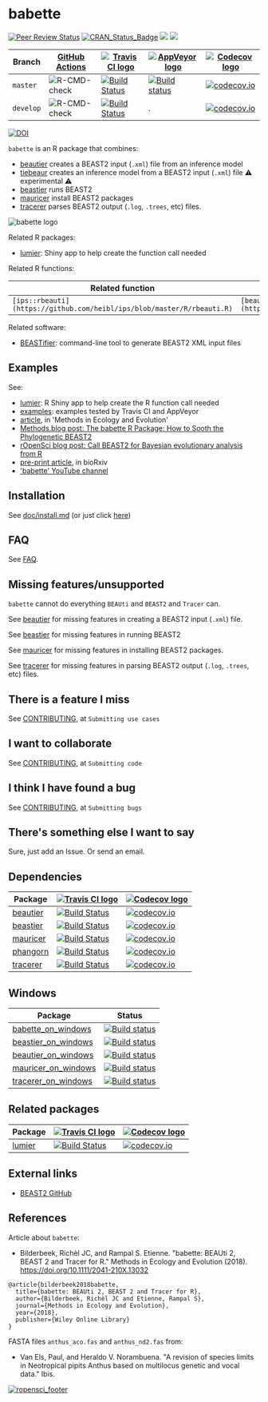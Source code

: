 # babette

[![Peer Review Status](https://badges.ropensci.org/209_status.svg)](https://github.com/ropensci/onboarding/issues/209)
[![CRAN_Status_Badge](http://www.r-pkg.org/badges/version/babette)](https://cran.r-project.org/package=babette)
[![](http://cranlogs.r-pkg.org/badges/grand-total/babette)]( https://CRAN.R-project.org/package=babette)
[![](http://cranlogs.r-pkg.org/badges/babette)](https://CRAN.R-project.org/package=babette)

Branch   |[GitHub Actions](https://github.com/ropensci/babette/actions)                                     |[![Travis CI logo](man/figures/TravisCI.png)](https://travis-ci.org)                                                |[![AppVeyor logo](man/figures/AppVeyor.png)](https://www.appveyor.com)                                                                                                                   |[![Codecov logo](man/figures/Codecov.png)](https://www.codecov.io)
---------|--------------------------------------------------------------------------------------------------|--------------------------------------------------------------------------------------------------------------------|-----------------------------------------------------------------------------------------------------------------------------------------------------------------------------------------|--------------------------------------------------------------------------------------------------------------------------------------------------
`master` |![R-CMD-check](https://github.com/ropensci/babette/workflows/R-CMD-check/badge.svg?branch=master) |[![Build Status](https://travis-ci.org/ropensci/babette.svg?branch=master)](https://travis-ci.org/ropensci/babette) |[![Build status](https://ci.appveyor.com/api/projects/status/jv76errjocm5d5yq/branch/master?svg=true)](https://ci.appveyor.com/project/richelbilderbeek/babette-on-windows/branch/master)|[![codecov.io](https://codecov.io/github/ropensci/babette/coverage.svg?branch=master)](https://codecov.io/github/ropensci/babette/branch/master)
`develop`|![R-CMD-check](https://github.com/ropensci/babette/workflows/R-CMD-check/badge.svg?branch=develop)|[![Build Status](https://travis-ci.org/ropensci/babette.svg?branch=develop)](https://travis-ci.org/ropensci/babette)| .                                                                                                                                                                                       |[![codecov.io](https://codecov.io/github/ropensci/babette/coverage.svg?branch=develop)](https://codecov.io/github/ropensci/babette/branch/develop)

[![DOI](https://zenodo.org/badge/118616108.svg)](https://zenodo.org/badge/latestdoi/118616108)

`babette` is an R package that combines:

 * [beautier](https://github.com/ropensci/beautier) creates a BEAST2 input (`.xml`) file from an inference model
 * [tiebeaur](https://github.com/richelbilderbeek/tiebeaur) creates an inference model from a BEAST2 input (`.xml`) file :warning: experimental :warning:
 * [beastier](https://github.com/ropensci/beastier) runs BEAST2
 * [mauricer](https://github.com/ropensci/mauricer) install BEAST2 packages
 * [tracerer](https://github.com/ropensci/tracerer) parses BEAST2 output (`.log`, `.trees`, etc) files.

![babette logo](man/figures/babette_logo.png)

Related R packages:

 * [lumier](https://github.com/ropensci/lumier): Shiny app to help create the function call needed

Related R functions:

Related function                                                      |`babette` function
----------------------------------------------------------------------|-------------------------------------------------------------------------------------------------------------------------------
`[ips::rbeauti](https://github.com/heibl/ips/blob/master/R/rbeauti.R)`|`[beautier::create_beast2_input_from_model](https://github.com/ropensci/beautier/blob/master/R/create_beast2_input_from_model.R)`

Related software:

 * [BEASTifier](https://github.com/josephwb/BEASTifier): command-line tool to generate BEAST2 XML input files

## Examples

See:

 * [lumier](https://github.com/ropensci/lumier): R Shiny app to help create the R function call needed
 * [examples](https://github.com/richelbilderbeek/babette_examples): examples tested by Travis CI and AppVeyor
 * [article](https://besjournals.onlinelibrary.wiley.com/doi/abs/10.1111/2041-210X.13032), in 'Methods in Ecology and Evolution'
 * [Methods.blog post: The babette R Package: How to Sooth the Phylogenetic BEAST2](https://methodsblog.wordpress.com/2018/06/25/babette-beast2/)
 * [rOpenSci blog post: Call BEAST2 for Bayesian evolutionary analysis from R](https://ropensci.org/blog/2020/01/28/babette/)
 * [pre-print article](https://doi.org/10.1101/271866), in bioRxiv
 * ['babette' YouTube channel](https://www.youtube.com/watch?v=nA-0-Fc95xY&list=PLu8_ZyzXyRDFIRx-kdDI5Q6xVr-HnY7TB)

## Installation

See [doc/install.md](doc/install.md) (or just click [here](doc/install.md))

## FAQ

See [FAQ](doc/faq.md).

## Missing features/unsupported

`babette` cannot do everything `BEAUti` and `BEAST2` and `Tracer` can.

See [beautier](https://github.com/ropensci/beautier) 
for missing features in creating a BEAST2 input (`.xml`) file.

See [beastier](https://github.com/ropensci/beastier) for missing
features in running BEAST2

See [mauricer](https://github.com/ropensci/mauricer) for missing
features in installing BEAST2 packages.

See [tracerer](https://github.com/ropensci/tracerer) 
for missing features in parsing BEAST2 output (`.log`, `.trees`, etc) files.

## There is a feature I miss

See [CONTRIBUTING](CONTRIBUTING.md), at `Submitting use cases`

## I want to collaborate

See [CONTRIBUTING](CONTRIBUTING.md), at `Submitting code`

## I think I have found a bug

See [CONTRIBUTING](CONTRIBUTING.md), at `Submitting bugs` 

## There's something else I want to say

Sure, just add an Issue. Or send an email.

## Dependencies

Package                                          |[![Travis CI logo](man/figures/TravisCI.png)](https://travis-ci.org)                                                   |[![Codecov logo](man/figures/Codecov.png)](https://www.codecov.io)
-------------------------------------------------|-----------------------------------------------------------------------------------------------------------------------|----------------------------------------------------------------------------------------------------------------------------------------------------
[beautier](https://github.com/ropensci/beautier) |[![Build Status](https://travis-ci.org/ropensci/beautier.svg?branch=master)](https://travis-ci.org/ropensci/beautier)  |[![codecov.io](https://codecov.io/github/ropensci/beautier/coverage.svg?branch=master)](https://codecov.io/github/ropensci/beautier/branch/master)
[beastier](https://github.com/ropensci/beastier) |[![Build Status](https://travis-ci.org/ropensci/beastier.svg?branch=master)](https://travis-ci.org/ropensci/beastier)  |[![codecov.io](https://codecov.io/github/ropensci/beastier/coverage.svg?branch=master)](https://codecov.io/github/ropensci/beastier/branch/master)
[mauricer](https://github.com/ropensci/mauricer) |[![Build Status](https://travis-ci.org/ropensci/mauricer.svg?branch=master)](https://travis-ci.org/ropensci/mauricer)  |[![codecov.io](https://codecov.io/github/ropensci/mauricer/coverage.svg?branch=master)](https://codecov.io/github/ropensci/mauricer/branch/master)
[phangorn](https://github.com/KlausVigo/phangorn)|[![Build Status](https://travis-ci.org/KlausVigo/phangorn.svg?branch=master)](https://travis-ci.org/KlausVigo/phangorn)|[![codecov.io](https://codecov.io/github/KlausVigo/phangorn/coverage.svg?branch=master)](https://codecov.io/github/KlausVigo/phangorn/branch/master)
[tracerer](https://github.com/ropensci/tracerer) |[![Build Status](https://travis-ci.org/ropensci/tracerer.svg?branch=master)](https://travis-ci.org/ropensci/tracerer)  |[![codecov.io](https://codecov.io/github/ropensci/tracerer/coverage.svg?branch=master)](https://codecov.io/github/ropensci/tracerer/branch/master)

## Windows

Package                                                                       | Status
------------------------------------------------------------------------------|------------------------------------------------------------------------------------------------------------------------------------------------------------------------------------------
[babette_on_windows](https://github.com/richelbilderbeek/babette_on_windows)  |[![Build status](https://ci.appveyor.com/api/projects/status/jv76errjocm5d5yq/branch/master?svg=true)](https://ci.appveyor.com/project/richelbilderbeek/babette-on-windows/branch/master)
[beastier_on_windows](https://github.com/richelbilderbeek/beastier_on_windows)|[![Build status](https://ci.appveyor.com/api/projects/status/ralex9sdnnxlwbgx/branch/master?svg=true)](https://ci.appveyor.com/project/richelbilderbeek/beastier-on-windows/branch/master)
[beautier_on_windows](https://github.com/richelbilderbeek/beautier_on_windows)|[![Build status](https://ci.appveyor.com/api/projects/status/blvjo5pulbkqxrhb/branch/master?svg=true)](https://ci.appveyor.com/project/richelbilderbeek/beautier-on-windows/branch/master)
[mauricer_on_windows](https://github.com/richelbilderbeek/mauricer_on_windows)|[![Build status](https://ci.appveyor.com/api/projects/status/bc43iwp68xo2dduh/branch/master?svg=true)](https://ci.appveyor.com/project/richelbilderbeek/mauricer-on-windows/branch/master)
[tracerer_on_windows](https://github.com/richelbilderbeek/tracerer_on_windows)|[![Build status](https://ci.appveyor.com/api/projects/status/jyhck66d6yrbr12h/branch/master?svg=true)](https://ci.appveyor.com/project/richelbilderbeek/tracerer-on-windows/branch/master)

## Related packages

Package                                     |[![Travis CI logo](man/figures/TravisCI.png)](https://travis-ci.org)                                             |[![Codecov logo](man/figures/Codecov.png)](https://www.codecov.io)
--------------------------------------------|-----------------------------------------------------------------------------------------------------------------|----------------------------------------------------------------------------------------------------------------------------------------------
[lumier](https://github.com/ropensci/lumier)|[![Build Status](https://travis-ci.org/ropensci/lumier.svg?branch=master)](https://travis-ci.org/ropensci/lumier)|[![codecov.io](https://codecov.io/github/ropensci/lumier/coverage.svg?branch=master)](https://codecov.io/github/ropensci/lumier/branch/master)

## External links

 * [BEAST2 GitHub](https://github.com/CompEvol/beast2)

## References

Article about `babette`:

 * Bilderbeek, Richèl JC, and Rampal S. Etienne. "babette: BEAUti 2, BEAST 2 and Tracer for R." Methods in Ecology and Evolution (2018). https://doi.org/10.1111/2041-210X.13032

```
@article{bilderbeek2018babette,
  title={babette: BEAUti 2, BEAST 2 and Tracer for R},
  author={Bilderbeek, Richèl JC and Etienne, Rampal S},
  journal={Methods in Ecology and Evolution},
  year={2018},
  publisher={Wiley Online Library}
}
```

FASTA files `anthus_aco.fas` and `anthus_nd2.fas` from:
 
 * Van Els, Paul, and Heraldo V. Norambuena. "A revision of species limits in Neotropical pipits Anthus based on multilocus genetic and vocal data." Ibis.

[![ropensci_footer](https://ropensci.org/public_images/ropensci_footer.png)](https://ropensci.org)
